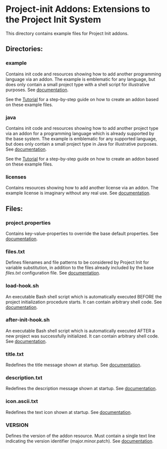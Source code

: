 # Project-init Addons: Extensions to the Project Init System

This directory contains example files for Project Init addons.


## **Directories:**

### example

Contains init code and resources showing how to add another programming language via an addon. The example is emblematic for any language, but does only contain a small project type with a shell script for illustrative purposes. See [documentation](https://github.com/raven-computing/project-init/wiki/Addons#add-custom-programming-languages).

See the [Tutorial](https://github.com/raven-computing/project-init/wiki/Tutorial%3A-Add-a-New-Programming-Language) for a step-by-step guide on how to create an addon based on these example files.

### java

Contains init code and resources showing how to add another project type via an addon for a programming language which is already supported by the base system. The example is emblematic for any supported language, but does only contain a small project type in Java for illustrative purposes. See [documentation](https://github.com/raven-computing/project-init/wiki/Addons#add-custom-project-types).

See the [Tutorial](https://github.com/raven-computing/project-init/wiki/Tutorial%3A-Add-a-New-Project-Type) for a step-by-step guide on how to create an addon based on these example files.

### licenses

Contains resources showing how to add another license via an addon. The example license is imaginary without any real use. See [documentation](https://github.com/raven-computing/project-init/wiki/Addons#add-custom-licenses).


## **Files:**

### project.properties

Contains key-value-properties to override the base default properties. See [documentation](https://github.com/raven-computing/project-init/wiki/Addons#configuration).

### files.txt

Defines filenames and file patterns to be considered by Project Init for variable substitution, in addition to the files already included by the base *files.txt* configuration file. See [documentation](https://github.com/raven-computing/project-init/wiki/Addons#variable-substitution).

### load-hook.sh

An executable Bash shell script which is automatically executed BEFORE the project initialization procedure starts. It can contain arbitrary shell code. See [documentation](https://github.com/raven-computing/project-init/wiki/Addons#load-hook).

### after-init-hook.sh

An executable Bash shell script which is automatically executed AFTER a new project was successfully initialized. It can contain arbitrary shell code. See [documentation](https://github.com/raven-computing/project-init/wiki/Addons#after-init-hook).

### title.txt

Redefines the title message shown at startup. See [documentation](https://github.com/raven-computing/project-init/wiki/Addons#title).

### description.txt

Redefines the description message shown at startup. See [documentation](https://github.com/raven-computing/project-init/wiki/Addons#description).

### icon.ascii.txt

Redefines the text icon shown at startup. See [documentation](https://github.com/raven-computing/project-init/wiki/Addons#icon).

### VERSION

Defines the version of the addon resource. Must contain a single text line indicating the version identifier (major.minor.patch). See [documentation](https://github.com/raven-computing/project-init/wiki/Addons#versioning).

